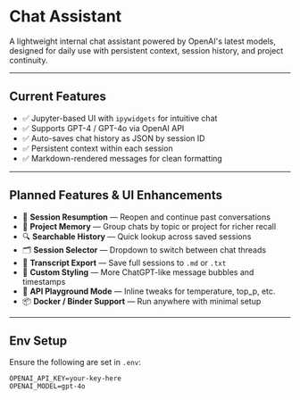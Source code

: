 # Chat Assistant

A lightweight internal chat assistant powered by OpenAI's latest models, designed for daily use with persistent context, session history, and project continuity.

---

## Current Features

- ✅ Jupyter-based UI with `ipywidgets` for intuitive chat
- ✅ Supports GPT-4 / GPT-4o via OpenAI API
- ✅ Auto-saves chat history as JSON by session ID
- ✅ Persistent context within each session
- ✅ Markdown-rendered messages for clean formatting

---

## Planned Features & UI Enhancements

- 🔄 **Session Resumption** — Reopen and continue past conversations
- 🧠 **Project Memory** — Group chats by topic or project for richer recall
- 🔍 **Searchable History** — Quick lookup across saved sessions
- 🗂 **Session Selector** — Dropdown to switch between chat threads
- 🧾 **Transcript Export** — Save full sessions to `.md` or `.txt`
- 🎨 **Custom Styling** — More ChatGPT-like message bubbles and timestamps
- 🧪 **API Playground Mode** — Inline tweaks for temperature, top_p, etc.
- 📦 **Docker / Binder Support** — Run anywhere with minimal setup

---

## Env Setup

Ensure the following are set in `.env`:

```dotenv
OPENAI_API_KEY=your-key-here
OPENAI_MODEL=gpt-4o
